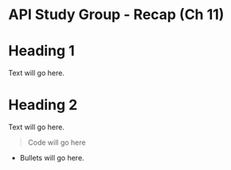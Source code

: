 # API Study Group - Recap (Ch 11)



# **Heading 1** 

Text will go here.


# **Heading 2** 

Text will go here. 



> Code will go here

- Bullets will go here.


